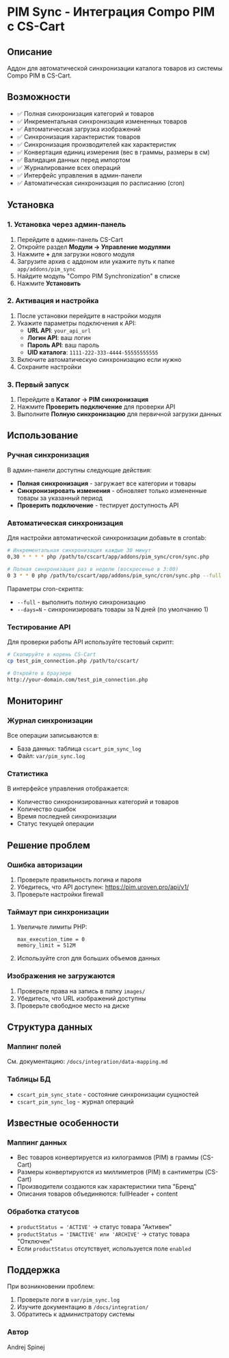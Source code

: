 # PIM Sync - Интеграция Compo PIM с CS-Cart

## Описание

Аддон для автоматической синхронизации каталога товаров из системы Compo PIM в CS-Cart.

## Возможности

-   ✅ Полная синхронизация категорий и товаров
-   ✅ Инкрементальная синхронизация измененных товаров
-   ✅ Автоматическая загрузка изображений
-   ✅ Синхронизация характеристик товаров
-   ✅ Синхронизация производителей как характеристик
-   ✅ Конвертация единиц измерения (вес в граммы, размеры в см)
-   ✅ Валидация данных перед импортом
-   ✅ Журналирование всех операций
-   ✅ Интерфейс управления в админ-панели
-   ✅ Автоматическая синхронизация по расписанию (cron)

## Установка

### 1. Установка через админ-панель

1. Перейдите в админ-панель CS-Cart
2. Откройте раздел **Модули → Управление модулями**
3. Нажмите **+** для загрузки нового модуля
4. Загрузите архив с аддоном или укажите путь к папке `app/addons/pim_sync`
5. Найдите модуль "Compo PIM Synchronization" в списке
6. Нажмите **Установить**

### 2. Активация и настройка

1. После установки перейдите в настройки модуля
2. Укажите параметры подключения к API:
    - **URL API**: `your_api_url`
    - **Логин API**: ваш логин
    - **Пароль API**: ваш пароль
    - **UID каталога**: `1111-222-333-4444-55555555555`
3. Включите автоматическую синхронизацию если нужно
4. Сохраните настройки

### 3. Первый запуск

1. Перейдите в **Каталог → PIM синхронизация**
2. Нажмите **Проверить подключение** для проверки API
3. Выполните **Полную синхронизацию** для первичной загрузки данных

## Использование

### Ручная синхронизация

В админ-панели доступны следующие действия:

-   **Полная синхронизация** - загружает все категории и товары
-   **Синхронизировать изменения** - обновляет только измененные товары за указанный период
-   **Проверить подключение** - тестирует доступность API

### Автоматическая синхронизация

Для настройки автоматической синхронизации добавьте в crontab:

```bash
# Инкрементальная синхронизация каждые 30 минут
0,30 * * * * php /path/to/cscart/app/addons/pim_sync/cron/sync.php

# Полная синхронизация раз в неделю (воскресенье в 3:00)
0 3 * * 0 php /path/to/cscart/app/addons/pim_sync/cron/sync.php --full
```

Параметры cron-скрипта:

-   `--full` - выполнить полную синхронизацию
-   `--days=N` - синхронизировать товары за N дней (по умолчанию 1)

### Тестирование API

Для проверки работы API используйте тестовый скрипт:

```bash
# Скопируйте в корень CS-Cart
cp test_pim_connection.php /path/to/cscart/

# Откройте в браузере
http://your-domain.com/test_pim_connection.php
```

## Мониторинг

### Журнал синхронизации

Все операции записываются в:

-   База данных: таблица `cscart_pim_sync_log`
-   Файл: `var/pim_sync.log`

### Статистика

В интерфейсе управления отображается:

-   Количество синхронизированных категорий и товаров
-   Количество ошибок
-   Время последней синхронизации
-   Статус текущей операции

## Решение проблем

### Ошибка авторизации

1. Проверьте правильность логина и пароля
2. Убедитесь, что API доступен: https://pim.uroven.pro/api/v1/
3. Проверьте настройки firewall

### Таймаут при синхронизации

1. Увеличьте лимиты PHP:
    ```
    max_execution_time = 0
    memory_limit = 512M
    ```
2. Используйте cron для больших объемов данных

### Изображения не загружаются

1. Проверьте права на запись в папку `images/`
2. Убедитесь, что URL изображений доступны
3. Проверьте свободное место на диске

## Структура данных

### Маппинг полей

См. документацию: `/docs/integration/data-mapping.md`

### Таблицы БД

-   `cscart_pim_sync_state` - состояние синхронизации сущностей
-   `cscart_pim_sync_log` - журнал операций

## Известные особенности

### Маппинг данных

-   Вес товаров конвертируется из килограммов (PIM) в граммы (CS-Cart)
-   Размеры конвертируются из миллиметров (PIM) в сантиметры (CS-Cart)
-   Производители создаются как характеристики типа "Бренд"
-   Описания товаров объединяются: fullHeader + content

### Обработка статусов

-   `productStatus = 'ACTIVE'` → статус товара "Активен"
-   `productStatus = 'INACTIVE' или 'ARCHIVE'` → статус товара "Отключен"
-   Если `productStatus` отсутствует, используется поле `enabled`

## Поддержка

При возникновении проблем:

1. Проверьте логи в `var/pim_sync.log`
2. Изучите документацию в `/docs/integration/`
3. Обратитесь к администратору системы

### Автор

Andrej Spinej
